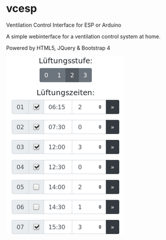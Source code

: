 # vcesp
Ventilation Control Interface for ESP or Arduino

A simple webinterface for a ventilation control system at home.

Powered by HTML5, JQuery & Bootstrap 4

![Alt text](screenshot_vcesp.png?raw=true "Screenshot vcesp")

